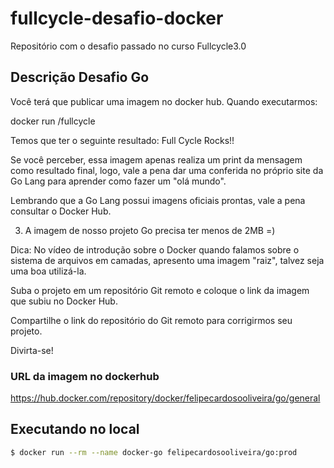 # fullcycle-desafio-docker
Repositório com o desafio passado no curso Fullcycle3.0

## Descrição Desafio Go

Você terá que publicar uma imagem no docker hub. Quando executarmos:

docker run <seu-user>/fullcycle

Temos que ter o seguinte resultado: Full Cycle Rocks!!

Se você perceber, essa imagem apenas realiza um print da mensagem como resultado final, logo, vale a pena dar uma conferida no próprio site da Go Lang para aprender como fazer um "olá mundo".

Lembrando que a Go Lang possui imagens oficiais prontas, vale a pena consultar o Docker Hub.

3) A imagem de nosso projeto Go precisa ter menos de 2MB =)

Dica: No vídeo de introdução sobre o Docker quando falamos sobre o sistema de arquivos em camadas, apresento uma imagem "raiz", talvez seja uma boa utilizá-la.

Suba o projeto em um repositório Git remoto e coloque o link da imagem que subiu no Docker Hub.

Compartilhe o link do repositório do Git remoto para corrigirmos seu projeto.

Divirta-se!

### URL da imagem no dockerhub

https://hub.docker.com/repository/docker/felipecardosooliveira/go/general

## Executando no local

```bash
$ docker run --rm --name docker-go felipecardosooliveira/go:prod



